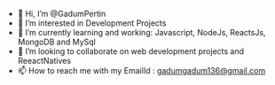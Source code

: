 - 👋 Hi, I’m @GadumPertin
- 👀 I’m interested in Development Projects
- 🌱 I’m currently learning and working: Javascript, NodeJs, ReactsJs, MongoDB and MySql
- 💞️ I’m looking to collaborate on web development projects and ReeactNatives 
- 📫 How to reach me with my EmailId : gadumgadum136@gmail.com

<!---
GadumPertin/GadumPertin is a ✨ special ✨ repository because its `README.md` (this file) appears on your GitHub profile.
You can click the Preview link to take a look at your changes.
--->
